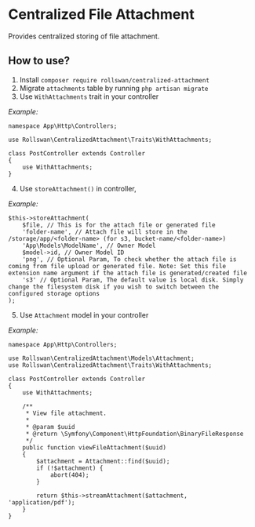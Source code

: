 # Centralized File Attachment

Provides centralized storing of file attachment.

## How to use?
1) Install `composer require rollswan/centralized-attachment`
2) Migrate `attachments` table by running `php artisan migrate`
3) Use `WithAttachments` trait in your controller

*Example:*

    namespace App\Http\Controllers;
    
    use Rollswan\CentralizedAttachment\Traits\WithAttachments;
    
    class PostController extends Controller
    {
        use WithAttachments;
    }


4) Use `storeAttachment()` in controller, 

*Example:*

    $this->storeAttachment(
        $file, // This is for the attach file or generated file
        'folder-name', // Attach file will store in the /storage/app/<folder-name> (for s3, bucket-name/<folder-name>)
        'App\Models\ModelName', // Owner Model
        $model->id, // Owner Model ID
        'png', // Optional Param, To check whether the attach file is coming from file upload or generated file. Note: Set this file extension name argument if the attach file is generated/created file
        's3' // Optional Param, The default value is local disk. Simply change the filesystem disk if you wish to switch between the configured storage options
    );

5) Use `Attachment` model in your controller

*Example:*

    namespace App\Http\Controllers;
    
    use Rollswan\CentralizedAttachment\Models\Attachment;
    use Rollswan\CentralizedAttachment\Traits\WithAttachments;
    
    class PostController extends Controller
    {
        use WithAttachments;

        /**
         * View file attachment.
         *
         * @param $uuid
         * @return \Symfony\Component\HttpFoundation\BinaryFileResponse
         */
        public function viewFileAttachment($uuid)
        {
            $attachment = Attachment::find($uuid);
            if (!$attachment) {
                abort(404);
            }

            return $this->streamAttachment($attachment, 'application/pdf');
        }
    }
